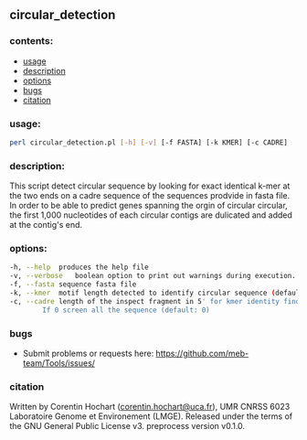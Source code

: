 ## circular_detection

### contents:

* [usage](https://github.com/meb-team/Tools/tree/master/circular_detection#usage)
* [description](https://github.com/meb-team/Tools/tree/master/circular_detection#description)
* [options](https://github.com/meb-team/Tools/tree/master/circular_detection#options)
* [bugs](https://github.com/meb-team/Tools/tree/master/circular_detection#bugs)
* [citation](https://github.com/meb-team/Tools/tree/master/circular_detection#citation)

### usage:

```bash
perl circular_detection.pl [-h] [-v] [-f FASTA] [-k KMER] [-c CADRE]
```

### description:

This script detect circular sequence by looking for exact identical k-mer at the two ends on a cadre sequence of the sequences prodvide in fasta file. In order to be able to predict genes spanning the orgin of circular circular, the first 1,000 nucleotides of each circular contigs are dulicated and added at the contig's end. 

### options: 

```bash
-h, --help	produces the help file
-v, --verbose	boolean option to print out warnings during execution. Warnings and errors are redirected to STDERR. Defaults to no verbose (silent mode).
-f, --fasta	sequence fasta file
-k, --kmer	motif length detected to identify circular sequence (default: 10)
-c, --cadre	length of the inspect fragment in 5' for kmer identity finding.
		If 0 screen all the sequence (default: 0)
```

### bugs

* Submit problems or requests here: https://github.com/meb-team/Tools/issues/

### citation

Written by Corentin Hochart (corentin.hochart@uca.fr), UMR CNRSS 6023 Laboratoire Genome et Environement (LMGE). Released under the terms of the GNU General Public License v3. preprocess version v0.1.0.
